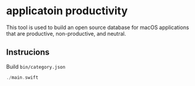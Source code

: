 # applicatoin productivity

This tool is used to build an open source database for macOS applications that are productive, non-productive, and neutral.

## Instrucions

Build `bin/category.json`

```swift
./main.swift
```
